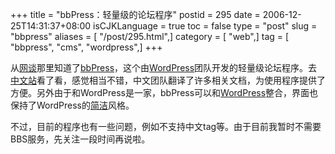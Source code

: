 +++
title = "bbPress：轻量级的论坛程序"
postid = 295
date = 2006-12-25T14:31:37+08:00
isCJKLanguage = true
toc = false
type = "post"
slug = "bbpress"
aliases = [ "/post/295.html",]
category = [ "web",]
tag = [ "bbpress", "cms", "wordpress",]
+++


从[网谈](http://www.wangtam.com/)那里知道了[bbPress](http://bbpress.org/)，这个由[WordPress](http://Wordpress.org)团队开发的轻量级论坛程序。去[中文站](http://www.bbpress.com.cn/)看了看，感觉相当不错，中文团队翻译了许多相关文档，为使用程序提供了方便。另外由于和WordPress是一家，bbPress可以和[WordPress](http://Wordpress.org)整合，界面也保持了WordPress的[简洁](http://www.bbpress.com.cn/forums/)风格。

不过，目前的程序也有一些问题，例如不支持中文tag等。由于目前我暂时不需要BBS服务，先关注一段时间再说啦。

